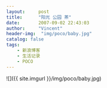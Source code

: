 ```yaml
---
layout:     post
title:      "阳光 公园 茶"
date:       2007-09-02 22:43:03
author:     "Vincent"
header-img:  "img/poco/baby.jpg"
catalog: false
tags:
    - 新浪博客
    - 生活记录
    - POCO
---
```






![]({{ site.imgurl }}/img/poco/baby.jpg)



